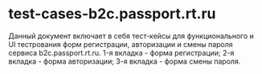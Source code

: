 # test-cases-b2c.passport.rt.ru
Данный документ включает в себя тест-кейсы для функционального и UI тестрования форм регистрации, авторизации и смены пароля сервиса b2c.passport.rt.ru.
1-я вкладка - форма регистрации;
2-я вкладка - форма авторизации;
3-я вкладка - форма смены пароля.

